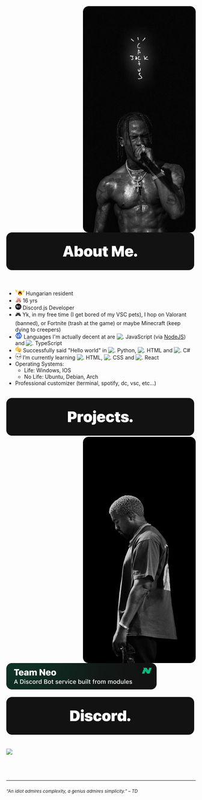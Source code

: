 <div>
<img src="https://raw.githubusercontent.com/BajekekButLost/BajekekButLost/main/Travis.png" width="300" align="right" />
<img src="https://raw.githubusercontent.com/BajekekButLost/BajekekButLost/main/About%20Me.png" width="500" />
<br/>
<br/>
<br/>
  
- <img src="https://raw.githubusercontent.com/BajekekButLost/BajekekButLost/main/Icons/Hungary.webp" alt="." height="16"/> Hungarian resident  
- <img src="https://raw.githubusercontent.com/BajekekButLost/BajekekButLost/main/Icons/Age.gif" alt="." height="16" /> 16 yrs 
- <img src="https://raw.githubusercontent.com/BajekekButLost/BajekekButLost/main/Icons/Discord.js.png" alt="." height="16"/> Discord.js Developer 
- 🎮 Yk, in my free time (I get bored of my VSC pets), I hop on Valorant (banned), or Fortnite (trash at the game) or maybe Minecraft (keep dying to creepers)
- <img src="https://raw.githubusercontent.com/BajekekButLost/BajekekButLost/main/Icons/Developer.gif" alt="." height="16" /> Languages I'm actually decent at are <img src="https://cdn.simpleicons.org/JavaScript" alt="." width="16" height="16"/> JavaScript (via [NodeJS](https://nodejs.org/)) and <img src="https://cdn.simpleicons.org/TypeScript" alt="." width="16" height="16"/> TypeScript
- <img src="https://raw.githubusercontent.com/BajekekButLost/BajekekButLost/main/Icons/SickBro.webp" alt="." height="16" /> Successfully said "Hello world" in <img src="https://cdn.simpleicons.org/Python" alt="." width="16" height="16"/> Python, <img src="https://cdn.simpleicons.org/HTML5" alt="." width="16" height="16"/> HTML and <img src="https://cdn.simpleicons.org/.NET" alt="." width="16" height="16"/> C#
- <img src="https://raw.githubusercontent.com/BajekekButLost/BajekekButLost/main/Icons/Learning.webp" alt="." height="16" /> I’m currently learning <img src="https://cdn.simpleicons.org/HTML5" alt="." width="16" height="16"/> HTML, <img src="https://cdn.simpleicons.org/CSS3" alt="." width="16" height="16"/> CSS and <img src="https://cdn.simpleicons.org/React" alt="." width="16" height="16"/> React
- Operating Systems:
  - Life: Windows, IOS
  - No Life: Ubuntu, Debian, Arch
- Professional customizer (terminal, spotify, dc, vsc, etc...)

<br/>
<img src="https://raw.githubusercontent.com/BajekekButLost/BajekekButLost/main/Profile.png" width="500" />
<br/>
<img src="https://raw.githubusercontent.com/BajekekButLost/BajekekButLost/main/Ye.png" width="300" align="right" />
<br/>
<br/>
  
<a href="https://teamneo.xyz/"  align="left">
    <img width="400" src="https://raw.githubusercontent.com/BajekekButLost/BajekekButLost/main/Projects/Team%20Neo.png">
</a>

<br/>
<br/>
<img src="https://raw.githubusercontent.com/BajekekButLost/BajekekButLost/main/Discord.png" width="500" />
<br/>
<br/>
<br/>

<a href="https://discord.com/users/721746046543331449">
    <img src="https://lanyard.cnrad.dev/api/853592633489227776?theme=dark&bg=121212&borderRadius=10px&animated=true&idleMessage=Prolly%20chillin%27%20or%20smt%20%20%C2%AF%5C_%28%E3%83%84%29_%2F%C2%AF">
</a>
</div>

<br/>
<br/>
<br/>

---
<sub>  *“An idiot admires complexity, a genius admires simplicity.” – TD* </sub>
